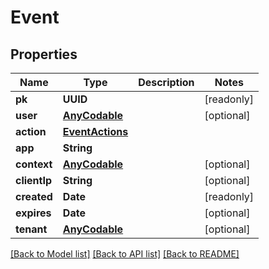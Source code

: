 # Event

## Properties
Name | Type | Description | Notes
------------ | ------------- | ------------- | -------------
**pk** | **UUID** |  | [readonly] 
**user** | [**AnyCodable**](.md) |  | [optional] 
**action** | [**EventActions**](EventActions.md) |  | 
**app** | **String** |  | 
**context** | [**AnyCodable**](.md) |  | [optional] 
**clientIp** | **String** |  | [optional] 
**created** | **Date** |  | [readonly] 
**expires** | **Date** |  | [optional] 
**tenant** | [**AnyCodable**](.md) |  | [optional] 

[[Back to Model list]](../README.md#documentation-for-models) [[Back to API list]](../README.md#documentation-for-api-endpoints) [[Back to README]](../README.md)


